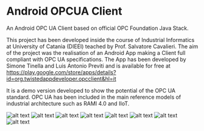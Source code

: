 # Android OPCUA Client
An Android OPC UA Client based on official OPC Foundation Java Stack.

This project has been developed inside the course of Industrial Informatics at University of Catania (DIEEI) teached by Prof. Salvatore Cavalieri. The aim of the project was the realisation of an Android App making a Client full compliant with OPC UA specifications. The App has been developed by Simone Tinella and Luis Antonio Previti and is available for free at https://play.google.com/store/apps/details?id=org.twistedappdeveloper.opcclient&hl=it

It is a demo version developed to show the potential of the OPC UA standard. OPC UA has been included in the main reference models of industrial architecture such as RAMI 4.0 and IIoT.

![alt text](https://github.com/SimoneTinella/Android_OPCUA_Client/blob/master/doc/endpoints1.0.8.jpg?raw=true)
![alt text](https://github.com/SimoneTinella/Android_OPCUA_Client/blob/master/doc/home1.0.8.jpg?raw=true)
![alt text](https://github.com/SimoneTinella/Android_OPCUA_Client/blob/master/doc/browse1.0.8.jpg?raw=true)
![alt text](https://github.com/SimoneTinella/Android_OPCUA_Client/blob/master/doc/subscription1.0.8.jpg?raw=true)
![alt text](https://github.com/SimoneTinella/Android_OPCUA_Client/blob/master/doc/actionmenu.jpg?raw=true)
![alt text](https://github.com/SimoneTinella/Android_OPCUA_Client/blob/master/doc/monitoreditem1.0.8.jpg?raw=true)
![alt text](https://github.com/SimoneTinella/Android_OPCUA_Client/blob/master/doc/monitoredhome1.0.8.jpg?raw=true)
![alt text](https://github.com/SimoneTinella/Android_OPCUA_Client/blob/master/doc/monitoring1.0.8.jpg?raw=true)
